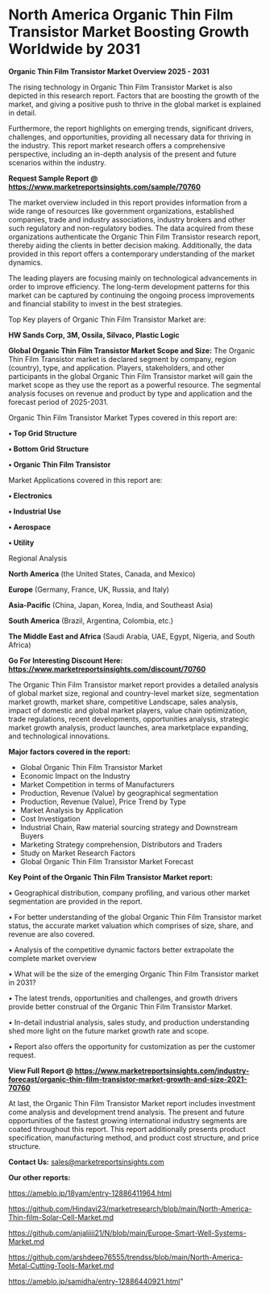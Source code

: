 # North America Organic Thin Film Transistor Market Boosting Growth Worldwide by 2031

<Strong> Organic Thin Film Transistor Market Overview 2025 - 2031</strong>

The rising technology in Organic Thin Film Transistor Market is also depicted in this research report. Factors that are boosting the growth of the market, and giving a positive push to thrive in the global market is explained in detail.

Furthermore, the report highlights on emerging trends, significant drivers, challenges, and opportunities, providing all necessary data for thriving in the industry. This report market research offers a comprehensive perspective, including an in-depth analysis of the present and future scenarios within the industry.

<strong>Request Sample Report @ <a href=https://www.marketreportsinsights.com/sample/70760>https://www.marketreportsinsights.com/sample/70760</a></strong>

The market overview included in this report provides information from a wide range of resources like government organizations, established companies, trade and industry associations, industry brokers and other such regulatory and non-regulatory bodies. The data acquired from these organizations authenticate the Organic Thin Film Transistor research report, thereby aiding the clients in better decision making. Additionally, the data provided in this report offers a contemporary understanding of the market dynamics.

The leading players are focusing mainly on technological advancements in order to improve efficiency. The long-term development patterns for this market can be captured by continuing the ongoing process improvements and financial stability to invest in the best strategies.

Top Key players of Organic Thin Film Transistor Market are:

<strong>HW Sands Corp, 3M, Ossila, Silvaco, Plastic Logic</strong>

<strong><b>Global Organic Thin Film Transistor Market Scope and Size:</b></strong>
The Organic Thin Film Transistor market is declared segment by company, region (country), type, and application. Players, stakeholders, and other participants in the global Organic Thin Film Transistor market will gain the market scope as they use the report as a powerful resource. The segmental analysis focuses on revenue and product by type and application and the forecast period of 2025-2031.

Organic Thin Film Transistor Market Types covered in this report are:

<strong>• Top Grid Structure

• Bottom Grid Structure

• Organic Thin Film Transistor</strong>

Market Applications covered in this report are:

<strong>• Electronics

• Industrial Use

• Aerospace

• Utility</strong> 

Regional Analysis

<strong>North America</strong> (the United States, Canada, and Mexico)

<strong>Europe</strong> (Germany, France, UK, Russia, and Italy)

<strong>Asia-Pacific</strong> (China, Japan, Korea, India, and Southeast Asia)

<strong>South America</strong> (Brazil, Argentina, Colombia, etc.)

<strong>The Middle East and Africa</strong> (Saudi Arabia, UAE, Egypt, Nigeria, and South Africa)

<strong>Go For Interesting Discount Here: <a href=https://www.marketreportsinsights.com/discount/70760>https://www.marketreportsinsights.com/discount/70760</a></strong>

The Organic Thin Film Transistor market report provides a detailed analysis of global market size, regional and country-level market size, segmentation market growth, market share, competitive Landscape, sales analysis, impact of domestic and global market players, value chain optimization, trade regulations, recent developments, opportunities analysis, strategic market growth analysis, product launches, area marketplace expanding, and technological innovations.

<strong><b>Major factors covered in the report:</b></strong>
<ul>
  <li>Global Organic Thin Film Transistor Market </li>
  <li>Economic Impact on the Industry</li>
  <li>Market Competition in terms of Manufacturers</li>
  <li>Production, Revenue (Value) by geographical segmentation</li>
  <li>Production, Revenue (Value), Price Trend by Type</li>
  <li>Market Analysis by Application</li>
  <li>Cost Investigation</li>
  <li>Industrial Chain, Raw material sourcing strategy and Downstream Buyers</li>
  <li>Marketing Strategy comprehension, Distributors and Traders</li>
  <li>Study on Market Research Factors</li>
  <li>Global Organic Thin Film Transistor Market Forecast</li>
</ul>

<strong><b>Key Point of the Organic Thin Film Transistor Market report:</b></strong>

• Geographical distribution, company profiling, and various other market segmentation are provided in the report.

• For better understanding of the global Organic Thin Film Transistor market status, the accurate market valuation which comprises of size, share, and revenue are also covered.

• Analysis of the competitive dynamic factors better extrapolate the complete market overview

• What will be the size of the emerging Organic Thin Film Transistor market in 2031?

• The latest trends, opportunities and challenges, and growth drivers provide better construal of the Organic Thin Film Transistor Market.

• In-detail industrial analysis, sales study, and production understanding shed more light on the future market growth rate and scope.

• Report also offers the opportunity for customization as per the customer request.

<strong><b>View Full Report @ <a href=https://www.marketreportsinsights.com/industry-forecast/organic-thin-film-transistor-market-growth-and-size-2021-70760>https://www.marketreportsinsights.com/industry-forecast/organic-thin-film-transistor-market-growth-and-size-2021-70760</a></b></strong>


At last, the Organic Thin Film Transistor Market report includes investment come analysis and development trend analysis. The present and future opportunities of the fastest growing international industry segments are coated throughout this report. This report additionally presents product specification, manufacturing method, and product cost structure, and price structure.

<strong>Contact Us:</strong>
sales@marketreportsinsights.com

<strong>Our other reports:</strong>

<a href=https://ameblo.jp/18yam/entry-12886411964.html>https://ameblo.jp/18yam/entry-12886411964.html</a>

<a href=https://github.com/Hindavi23/marketresearch/blob/main/North-America-Thin-film-Solar-Cell-Market.md>https://github.com/Hindavi23/marketresearch/blob/main/North-America-Thin-film-Solar-Cell-Market.md</a>

<a href=https://github.com/anjaliiii21/N/blob/main/Europe-Smart-Well-Systems-Market.md>https://github.com/anjaliiii21/N/blob/main/Europe-Smart-Well-Systems-Market.md</a>

<a href=https://github.com/arshdeep76555/trendss/blob/main/North-America-Metal-Cutting-Tools-Market.md>https://github.com/arshdeep76555/trendss/blob/main/North-America-Metal-Cutting-Tools-Market.md</a>

<a href=https://ameblo.jp/samidha/entry-12886440921.html>https://ameblo.jp/samidha/entry-12886440921.html</a>"
